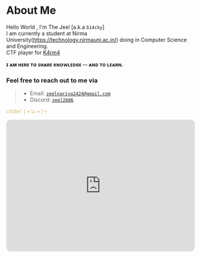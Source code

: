 # About Me

Hello World , I'm The Jeel [a.k.a `b14cky`]
<br>I am currently a student at Nirma University(https://technology.nirmauni.ac.in/) doing in Computer Science and Engineering.
<br>CTF player for [K4rm4](https://ctftime.org/team/131903)

**ɪ ᴀᴍ ʜᴇʀᴇ ᴛᴏ ꜱʜᴀʀᴇ ᴋɴᴏᴡʟᴇᴅɢᴇ -- ᴀɴᴅ ᴛᴏ ʟᴇᴀʀɴ.**

### Feel free to reach out to me via
>
> - Email: <code>zeelnariya2424@gmail.com</code>
> - Discord: <code>[zeel2686](https://discordapp.com/users/755438740767506443)</code>

<style>
.color1 { color: #d5bb70; }
</style>

<p>
  <span class="color1">chillin' ( •̀ ω •́ )✧</span>
</p>

<iframe style="border-radius:12px" src="https://open.spotify.com/embed/album/4yP0hdKOZPNshxUOjY0cZj?utm_source=generator" width="100%" height="352" frameBorder="0" allowfullscreen="" allow="autoplay; clipboard-write; encrypted-media; fullscreen; picture-in-picture" loading="lazy"></iframe>